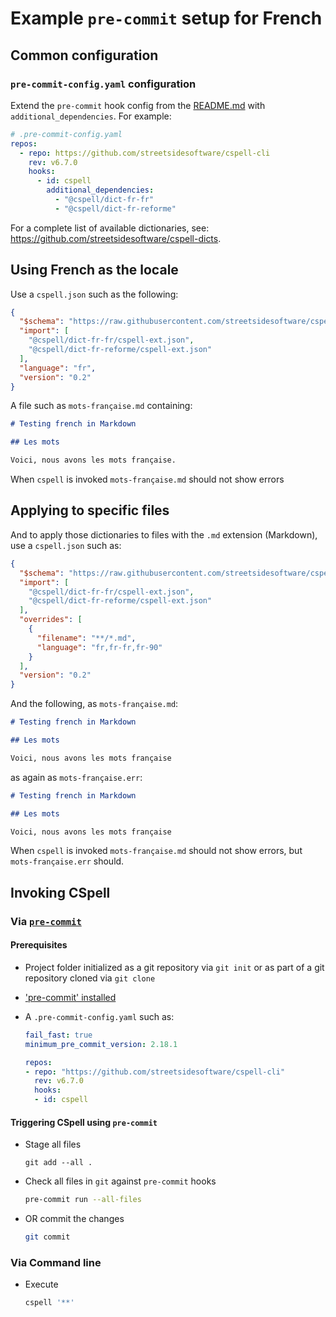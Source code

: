 # Example `pre-commit` setup for French
<!--- cspell:ignore Voici nous avons française reforme --->

## Common configuration

### `pre-commit-config.yaml` configuration

Extend the `pre-commit` hook config from the [README.md](../README.md) with
`additional_dependencies`. For example:

```yaml
# .pre-commit-config.yaml
repos:
  - repo: https://github.com/streetsidesoftware/cspell-cli
    rev: v6.7.0
    hooks:
      - id: cspell
        additional_dependencies:
          - "@cspell/dict-fr-fr"
          - "@cspell/dict-fr-reforme"

```

For a complete list of available dictionaries,
see: <https://github.com/streetsidesoftware/cspell-dicts>.

## Using French as the locale

Use a `cspell.json` such as the following:

```json
{
  "$schema": "https://raw.githubusercontent.com/streetsidesoftware/cspell/main/cspell.schema.json",
  "import": [
    "@cspell/dict-fr-fr/cspell-ext.json",
    "@cspell/dict-fr-reforme/cspell-ext.json"
  ],
  "language": "fr",
  "version": "0.2"
}
```

A file such as `mots-française.md` containing:

```markdown
# Testing french in Markdown

## Les mots

Voici, nous avons les mots française.
```

When `cspell` is invoked `mots-française.md` should not show errors

## Applying to specific files

And to apply those dictionaries to files with the `.md` extension (Markdown),
use a `cspell.json` such as:

```json
{
  "$schema": "https://raw.githubusercontent.com/streetsidesoftware/cspell/main/cspell.schema.json",
  "import": [
    "@cspell/dict-fr-fr/cspell-ext.json",
    "@cspell/dict-fr-reforme/cspell-ext.json"
  ],
  "overrides": [
    {
      "filename": "**/*.md",
      "language": "fr,fr-fr,fr-90"
    }
  ],
  "version": "0.2"
}
```

And the following, as `mots-française.md`:

``` markdown
# Testing french in Markdown

## Les mots

Voici, nous avons les mots française
```

as again as `mots-française.err`:

``` markdown
# Testing french in Markdown

## Les mots

Voici, nous avons les mots française
```

When `cspell` is invoked `mots-française.md` should not show errors, but
`mots-française.err` should.

## Invoking CSpell

### Via [`pre-commit`](https://pre-commit.com)

#### Prerequisites

* Project folder initialized as a git repository via `git init` or as part of a
git repository cloned via `git clone`
* ['pre-commit' installed](https://pre-commit.com/#install)
* A `.pre-commit-config.yaml` such as:

  ```yaml
  fail_fast: true
  minimum_pre_commit_version: 2.18.1

  repos:
  - repo: "https://github.com/streetsidesoftware/cspell-cli"
    rev: v6.7.0
    hooks:
    - id: cspell
  ```

#### Triggering CSpell using `pre-commit`

* Stage all files

  ```
  git add --all .
  ```

* Check all files in `git` against `pre-commit` hooks

  ``` bash
  pre-commit run --all-files
  ```

* OR commit the changes

  ``` bash
  git commit
  ```

### Via Command line

* Execute

  ``` bash
  cspell '**'
  ```
